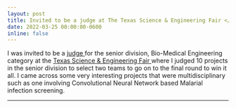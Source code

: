 ```yaml
---
layout: post
title: Invited to be a judge at The Texas Science & Engineering Fair </a> !!
date: 2022-03-25 00:00:00-0600
inline: false
---
```

I was invited to be a <a href = "https://drive.google.com/file/d/1DiRwPtOftS8Qt4HHZq09UTHhhELHSM71/view?usp=sharing"> judge </a> for the senior division, Bio-Medical Engineering category at the  <a href = "https://txsef.tamu.edu/"> Texas Science & Engineering Fair </a> where I judged 10 projects in the senior division to select two teams to go on to the final round to win it all. I came across some very interesting projects that were multidisciplinary such as one involving Convolutional Neural Network based Malarial infection screening.

***
